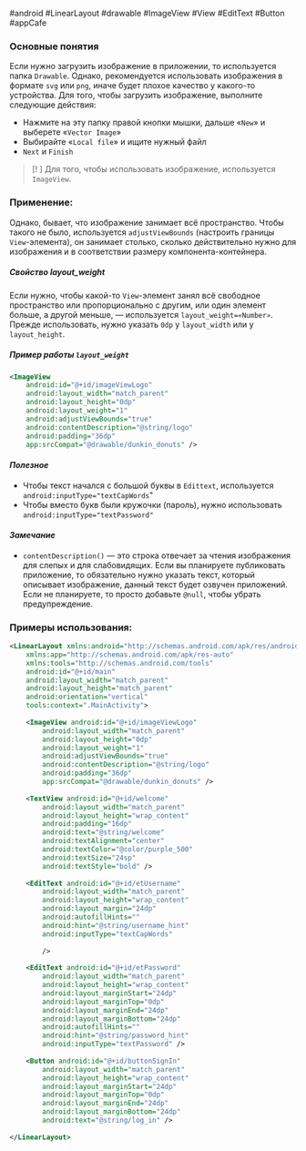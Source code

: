 #android #LinearLayout #drawable #ImageView #View #EditText #Button #appCafe 
### Основные понятия

Если нужно загрузить изображение в приложении, то используется папка `Drawable`. Однако, рекомендуется использовать изображения в формате `svg` или `png`, иначе будет плохое качество у какого-то устройства. Для того, чтобы загрузить изображение, выполните следующие действия:
- Нажмите на эту папку правой кнопки мышки, дальше «`New`» и выберете «`Vector Image`»
- Выбирайте «`Local file`» и ищите нужный файл
- `Next` и `Finish`

>[! ] Для того, чтобы использовать изображение, используется `ImageView`.
### Применение:

Однако, бывает, что изображение занимает всё пространство. Чтобы такого не было, используется `adjustViewBounds` (настроить границы `View`-элемента), он занимает столько, сколько действительно нужно для изображения и в соответствии размеру компонента-контейнера.
##### Свойство layout_weight

Если нужно, чтобы какой-то `View`-элемент занял всё свободное пространство или пропорционально с другим, или один элемент больше, а другой меньше, — используется `layout_weight=«Number»`. Прежде использовать, нужно указать `0dp` у `layout_width` или у `layout_height`. 

##### Пример работы `layout_weight`
```xml
<ImageView  
    android:id="@+id/imageViewLogo"  
    android:layout_width="match_parent"  
    android:layout_height="0dp"  
    android:layout_weight="1"  
    android:adjustViewBounds="true"  
    android:contentDescription="@string/logo"  
    android:padding="36dp"  
    app:srcCompat="@drawable/dunkin_donuts" />
```

#### *Полезное*

- Чтобы текст начался с большой буквы в `Edittext`, используется `android:inputType="textCapWords`"
- Чтобы вместо букв были кружочки (пароль), нужно использовать `android:inputType="textPassword"`
#### *Замечание*

- `contentDescription()` — это строка отвечает за чтения изображения для слепых и для слабовидящих. Если вы планируете публиковать приложение, то обязательно нужно указать текст, который описывает изображение, данный текст будет озвучен приложений. Если не планируете, то просто добавьте `@null`, чтобы убрать предупреждение.
### Примеры использования:

```xml
<LinearLayout xmlns:android="http://schemas.android.com/apk/res/android"  
    xmlns:app="http://schemas.android.com/apk/res-auto"  
    xmlns:tools="http://schemas.android.com/tools"  
    android:id="@+id/main"  
    android:layout_width="match_parent"  
    android:layout_height="match_parent"  
    android:orientation="vertical"  
    tools:context=".MainActivity">  
  
    <ImageView android:id="@+id/imageViewLogo"  
        android:layout_width="match_parent"  
        android:layout_height="0dp"  
        android:layout_weight="1"  
        android:adjustViewBounds="true"  
        android:contentDescription="@string/logo"  
        android:padding="36dp"  
        app:srcCompat="@drawable/dunkin_donuts" />  
  
    <TextView android:id="@+id/welcome"  
        android:layout_width="match_parent"  
        android:layout_height="wrap_content"  
        android:padding="16dp"  
        android:text="@string/welcome"  
        android:textAlignment="center"  
        android:textColor="@color/purple_500"  
        android:textSize="24sp"  
        android:textStyle="bold" />  
  
    <EditText android:id="@+id/etUsername"  
        android:layout_width="match_parent"  
        android:layout_height="wrap_content"  
        android:layout_margin="24dp"  
        android:autofillHints=""  
        android:hint="@string/username_hint"  
        android:inputType="textCapWords"  
  
        />  
  
    <EditText android:id="@+id/etPassword"  
        android:layout_width="match_parent"  
        android:layout_height="wrap_content"  
        android:layout_marginStart="24dp"  
        android:layout_marginTop="0dp"  
        android:layout_marginEnd="24dp"  
        android:layout_marginBottom="24dp"  
        android:autofillHints=""  
        android:hint="@string/password_hint"  
        android:inputType="textPassword" />  
  
    <Button android:id="@+id/buttonSignIn"  
        android:layout_width="match_parent"  
        android:layout_height="wrap_content"  
        android:layout_marginStart="24dp"  
        android:layout_marginTop="0dp"  
        android:layout_marginEnd="24dp"  
        android:layout_marginBottom="24dp"  
        android:text="@string/log_in" />  
  
</LinearLayout>
```
